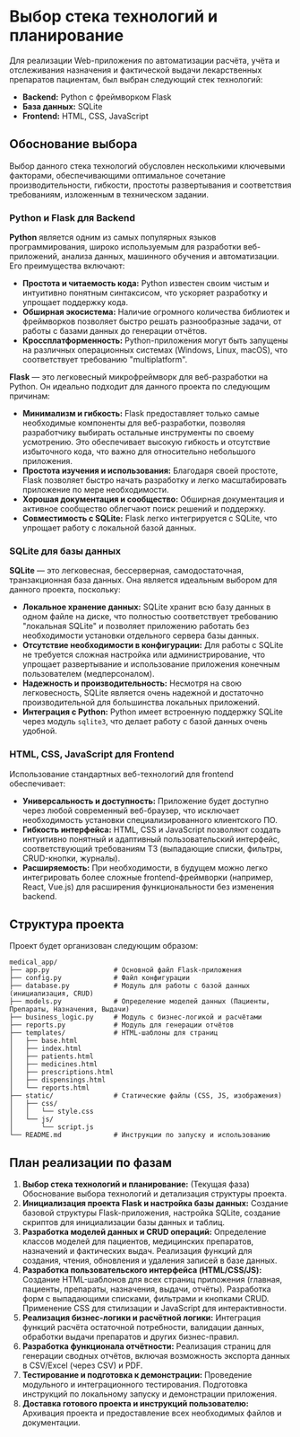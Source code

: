 # Выбор стека технологий и планирование

Для реализации Web-приложения по автоматизации расчёта, учёта и отслеживания назначения и фактической выдачи лекарственных препаратов пациентам, был выбран следующий стек технологий:

*   **Backend:** Python с фреймворком Flask
*   **База данных:** SQLite
*   **Frontend:** HTML, CSS, JavaScript

## Обоснование выбора

Выбор данного стека технологий обусловлен несколькими ключевыми факторами, обеспечивающими оптимальное сочетание производительности, гибкости, простоты развертывания и соответствия требованиям, изложенным в техническом задании.

### Python и Flask для Backend

**Python** является одним из самых популярных языков программирования, широко используемым для разработки веб-приложений, анализа данных, машинного обучения и автоматизации. Его преимущества включают:

*   **Простота и читаемость кода:** Python известен своим чистым и интуитивно понятным синтаксисом, что ускоряет разработку и упрощает поддержку кода.
*   **Обширная экосистема:** Наличие огромного количества библиотек и фреймворков позволяет быстро решать разнообразные задачи, от работы с базами данных до генерации отчётов.
*   **Кроссплатформенность:** Python-приложения могут быть запущены на различных операционных системах (Windows, Linux, macOS), что соответствует требованию "multiplatform".

**Flask** — это легковесный микрофреймворк для веб-разработки на Python. Он идеально подходит для данного проекта по следующим причинам:

*   **Минимализм и гибкость:** Flask предоставляет только самые необходимые компоненты для веб-разработки, позволяя разработчику выбирать остальные инструменты по своему усмотрению. Это обеспечивает высокую гибкость и отсутствие избыточного кода, что важно для относительно небольшого приложения.
*   **Простота изучения и использования:** Благодаря своей простоте, Flask позволяет быстро начать разработку и легко масштабировать приложение по мере необходимости.
*   **Хорошая документация и сообщество:** Обширная документация и активное сообщество облегчают поиск решений и поддержку.
*   **Совместимость с SQLite:** Flask легко интегрируется с SQLite, что упрощает работу с локальной базой данных.

### SQLite для базы данных

**SQLite** — это легковесная, бессерверная, самодостаточная, транзакционная база данных. Она является идеальным выбором для данного проекта, поскольку:

*   **Локальное хранение данных:** SQLite хранит всю базу данных в одном файле на диске, что полностью соответствует требованию "локальная SQLite" и позволяет приложению работать без необходимости установки отдельного сервера базы данных.
*   **Отсутствие необходимости в конфигурации:** Для работы с SQLite не требуется сложная настройка или администрирование, что упрощает развертывание и использование приложения конечным пользователем (медперсоналом).
*   **Надежность и производительность:** Несмотря на свою легковесность, SQLite является очень надежной и достаточно производительной для большинства локальных приложений.
*   **Интеграция с Python:** Python имеет встроенную поддержку SQLite через модуль `sqlite3`, что делает работу с базой данных очень удобной.

### HTML, CSS, JavaScript для Frontend

Использование стандартных веб-технологий для frontend обеспечивает:

*   **Универсальность и доступность:** Приложение будет доступно через любой современный веб-браузер, что исключает необходимость установки специализированного клиентского ПО.
*   **Гибкость интерфейса:** HTML, CSS и JavaScript позволяют создать интуитивно понятный и адаптивный пользовательский интерфейс, соответствующий требованиям ТЗ (выпадающие списки, фильтры, CRUD-кнопки, журналы).
*   **Расширяемость:** При необходимости, в будущем можно легко интегрировать более сложные frontend-фреймворки (например, React, Vue.js) для расширения функциональности без изменения backend.

## Структура проекта

Проект будет организован следующим образом:

```
medical_app/
├── app.py                # Основной файл Flask-приложения
├── config.py             # Файл конфигурации
├── database.py           # Модуль для работы с базой данных (инициализация, CRUD)
├── models.py             # Определение моделей данных (Пациенты, Препараты, Назначения, Выдачи)
├── business_logic.py     # Модуль с бизнес-логикой и расчётами
├── reports.py            # Модуль для генерации отчётов
├── templates/            # HTML-шаблоны для страниц
│   ├── base.html
│   ├── index.html
│   ├── patients.html
│   ├── medicines.html
│   ├── prescriptions.html
│   ├── dispensings.html
│   └── reports.html
├── static/               # Статические файлы (CSS, JS, изображения)
│   ├── css/
│   │   └── style.css
│   └── js/
│       └── script.js
└── README.md             # Инструкции по запуску и использованию
```

## План реализации по фазам

1.  **Выбор стека технологий и планирование:** (Текущая фаза) Обоснование выбора технологий и детализация структуры проекта.
2.  **Инициализация проекта Flask и настройка базы данных:** Создание базовой структуры Flask-приложения, настройка SQLite, создание скриптов для инициализации базы данных и таблиц.
3.  **Разработка моделей данных и CRUD операций:** Определение классов моделей для пациентов, медицинских препаратов, назначений и фактических выдач. Реализация функций для создания, чтения, обновления и удаления записей в базе данных.
4.  **Разработка пользовательского интерфейса (HTML/CSS/JS):** Создание HTML-шаблонов для всех страниц приложения (главная, пациенты, препараты, назначения, выдачи, отчёты). Разработка форм с выпадающими списками, фильтрами и кнопками CRUD. Применение CSS для стилизации и JavaScript для интерактивности.
5.  **Реализация бизнес-логики и расчётной логики:** Интеграция функций расчёта остаточной потребности, валидации данных, обработки выдачи препаратов и других бизнес-правил.
6.  **Разработка функционала отчётности:** Реализация страниц для генерации сводных отчётов, включая возможность экспорта данных в CSV/Excel (через CSV) и PDF.
7.  **Тестирование и подготовка к демонстрации:** Проведение модульного и интеграционного тестирования. Подготовка инструкций по локальному запуску и демонстрации приложения.
8.  **Доставка готового проекта и инструкций пользователю:** Архивация проекта и предоставление всех необходимых файлов и документации.

